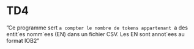 # TD4”Ce programme sert `a compter le nombre de tokens appartenant `a des entit´esnomm´ees (EN) dans un fichier CSV. Les EN sont annot´ees au format IOB2”